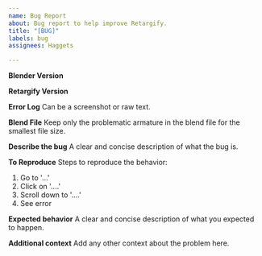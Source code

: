 ```yaml
---
name: Bug Report
about: Bug report to help improve Retargify.
title: "[BUG]"
labels: bug
assignees: Haggets

---
```


**Blender Version**


**Retargify Version**


**Error Log**
Can be a screenshot or raw text.

**Blend File**
Keep only the problematic armature in the blend file for the smallest file size.

**Describe the bug**
A clear and concise description of what the bug is.

**To Reproduce**
Steps to reproduce the behavior:
1. Go to '...'
2. Click on '....'
3. Scroll down to '....'
4. See error

**Expected behavior**
A clear and concise description of what you expected to happen.


**Additional context**
Add any other context about the problem here.
